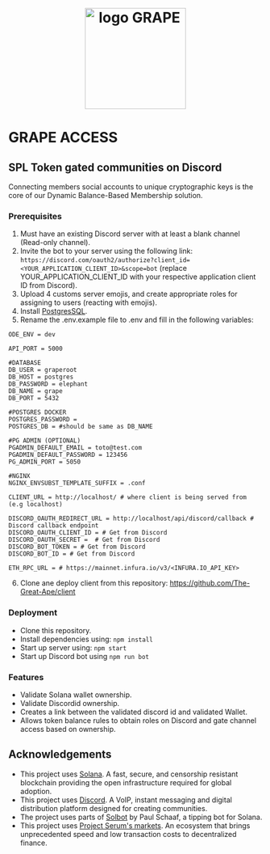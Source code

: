 <h1 align="center">
  <br>
   <img width="200" src="https://lh3.googleusercontent.com/nUInrc-957mkMjJT1JqwCUdUbO7ZObQMPbe4dzPFXUnS9SUnIjyr9f6drawTZ3IOQFjXHtRIph_cyL2IK-Zbmqq8lpm17ZNw60ta7g=s0" alt="logo GRAPE"/>
  <br>
</h1>

# GRAPE ACCESS

## SPL Token gated communities on Discord
Connecting members social accounts to unique cryptographic keys is the core of our Dynamic Balance-Based Membership solution.

### Prerequisites
1. Must have an existing Discord server with at least a blank channel (Read-only channel).
2. Invite the bot to your server using the following link: ```https://discord.com/oauth2/authorize?client_id=<YOUR_APPLICATION_CLIENT_ID>&scope=bot``` (replace YOUR_APPLICATION_CLIENT_ID with your respective application client ID from Discord).
3. Upload 4 customs server emojis, and create appropriate roles for assigning to users (reacting with emojis). 
4. Install [PostgresSQL](https://www.postgresql.org/).
5. Rename the .env.example file to .env and fill in the following variables:
  ```
  ODE_ENV = dev

  API_PORT = 5000

  #DATABASE
  DB_USER = graperoot
  DB_HOST = postgres
  DB_PASSWORD = elephant
  DB_NAME = grape
  DB_PORT = 5432

  #POSTGRES DOCKER
  POSTGRES_PASSWORD =
  POSTGRES_DB = #should be same as DB_NAME

  #PG ADMIN (OPTIONAL)
  PGADMIN_DEFAULT_EMAIL = toto@test.com
  PGADMIN_DEFAULT_PASSWORD = 123456
  PG_ADMIN_PORT = 5050

  #NGINX
  NGINX_ENVSUBST_TEMPLATE_SUFFIX = .conf

  CLIENT_URL = http://localhost/ # where client is being served from (e.g localhost)

  DISCORD_OAUTH_REDIRECT_URL = http://localhost/api/discord/callback # Discord callback endpoint
  DISCORD_OAUTH_CLIENT_ID = # Get from Discord
  DISCORD_OAUTH_SECRET =  # Get from Discord
  DISCORD_BOT_TOKEN = # Get from Discord
  DISCORD_BOT_ID = # Get from Discord

  ETH_RPC_URL = # https://mainnet.infura.io/v3/<INFURA.IO_API_KEY>
  ```
 6. Clone ane deploy client from this repository: https://github.com/The-Great-Ape/client

### Deployment
+ Clone this repository.
+ Install dependencies using: ``` npm install ```
+ Start up server using: ``` npm start ```
+ Start up Discord bot using ``` npm run bot ```

### Features
- Validate Solana wallet ownership.
- Validate Discordid ownership.
- Creates a link between the validated discord id and validated  Wallet.
- Allows token balance rules to obtain roles on Discord and gate channel access based on ownership.


## Acknowledgements
* This project uses [Solana](https://solana.com/). A fast, secure, and censorship resistant blockchain providing the open infrastructure required for global adoption.
* This project uses  [Discord](https://discord.com/brand-new). A VoIP, instant messaging and digital distribution platform designed for creating communities.
* The project uses parts of [Solbot](https://github.com/paul-schaaf/solbot) by Paul Schaaf, a tipping bot for Solana.
* This project uses [Project Serum's markets](https://projectserum.com/). An ecosystem that brings unprecedented speed and low transaction costs to decentralized finance.
